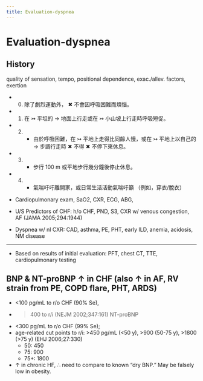```yaml
---
title: Evaluation-dyspnea
---
```


# Evaluation-dyspnea

## History

quality of sensation, tempo, positional dependence, exac./allev. factors, exertion

- 0. 除了劇烈運動外， ✖ 不會因呼吸困難而煩惱。
- 1. 在 ↣ 平坦的 → 地面上行走或在 ↣ 小山坡上行走時呼吸短促。
- 2. - 由於呼吸困難，在 ↣ 平地上走得比同齡人慢，或在 ↣ 平地上以自己的 → 步調行走時 ✖ 不得 ✖ 不停下來休息。
- 3. - 步行 100 m 或平地步行幾分鐘後停止休息。
- 4. - 氣喘吁吁離開家，或日常生活活動氣喘吁籲 （例如，穿衣/脫衣）

- Cardiopulmonary exam, SaO2, CXR, ECG, ABG,
- U/S Predictors of CHF: h/o CHF, PND, S3, CXR w/ venous congestion, AF (JAMA 2005;294:1944)
- Dyspnea w/ nl CXR: CAD, asthma, PE, PHT, early ILD, anemia, acidosis, NM disease

---

- Based on results of initial evaluation: PFT, chest CT, TTE, cardiopulmonary testing

## BNP & NT-proBNP ↑ in CHF (also ↑ in AF, RV strain from PE, COPD flare, PHT, ARDS)

- <100 pg/mL to r/o CHF (90% Se),
- > 400 to r/i (NEJM 2002;347:161) NT-proBNP
- <300 pg/mL to r/o CHF (99% Se);
- age-related cut points to r/i: >450 pg/mL (<50 y), >900 (50-75 y), >1800 (>75 y) (EHJ 2006;27:330)
  - 50: 450
  - 75: 900
  - 75+: 1800
- ↑ in chronic HF, ∴ need to compare to known “dry BNP.” May be falsely low in obesity.
